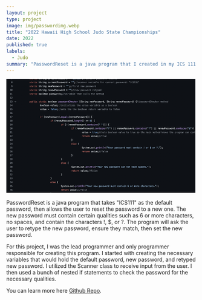 ```yaml
---
layout: project
type: project
image: img/passwordimg.webp
title: "2022 Hawaii High School Judo State Championships"
date: 2022
published: true
labels:
  - Judo
summary: "PasswordReset is a java program that I created in my ICS 111 class."
---
```

<img class="img-fluid" src="../img/passwordreset.png" width=500px height=300px>

PasswordReset is a java program that takes "ICS111" as the default password, then allows the user to reset the password to a new one. The new password must contain certain qualities such as 6 or more characters, no spaces, and contain the characters !, $, or ?. The program will ask the user to retype the new password, ensure they match, then set the new password. 

For this project, I was the lead programmer and only programmer responsible for creating this program. I started with creating the necessary variables that would hold the default password, new password, and retyped new password. I utilized the Scanner class to receive input from the user. I then used a bunch of nested if statements to check the password for the necessary qualities. 

You can learn more here [Github Repo](https://github.com/BYKuwabara/Projects/blob/main/PasswordReset.java).

